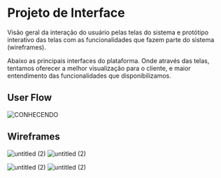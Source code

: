 
# Projeto de Interface

Visão geral da interação do usuário pelas telas do sistema e protótipo interativo das telas com as funcionalidades que fazem parte do sistema (wireframes).

Abaixo as principais interfaces do plataforma. Onde através das telas, tentamos oferecer a melhor visualização para o cliente, e maior entendimento das funcionalidades que disponibilizamos.

## User Flow
![CONHECENDO](https://user-images.githubusercontent.com/80737152/136049742-707d232c-80eb-4106-aefd-2abb7057a3d7.png)



## Wireframes
![untitled (2)](https://user-images.githubusercontent.com/80737152/136038285-164321ae-a7bf-42e4-94eb-7f9daac6fc57.png)
![untitled (2)](https://user-images.githubusercontent.com/80737152/136053933-08a6a5e0-76ce-4790-99f2-18e2b1a879d2.png)

![untitled (2)](https://user-images.githubusercontent.com/80737152/136038767-ea9fc1c0-e294-4af0-a3c6-06aff9191b48.png)
![untitled (2)](https://user-images.githubusercontent.com/80737152/136039043-719a4299-0e08-43f7-a33f-2a1c5c8b1e88.png)


